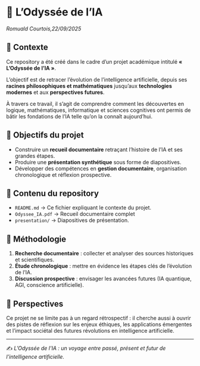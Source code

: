 # 🌌 L’Odyssée de l’IA
_Romuald Courtois,22/09/2025_

## 📖 Contexte

Ce repository a été créé dans le cadre d’un projet académique intitulé **« L’Odyssée de l’IA »**. 

L’objectif est de retracer l’évolution de l’intelligence artificielle, depuis ses **racines philosophiques et mathématiques** jusqu’aux **technologies modernes** et aux **perspectives futures**.  

À travers ce travail, il s’agit de comprendre comment les découvertes en logique, mathématiques, informatique et sciences cognitives ont permis de bâtir les fondations de l’IA telle qu’on la connaît aujourd’hui.  

## 🎯 Objectifs du projet

- Construire un **recueil documentaire** retraçant l’histoire de l’IA et ses grandes étapes.  
- Produire une **présentation synthétique** sous forme de diapositives.  
- Développer des compétences en **gestion documentaire**, organisation chronologique et réflexion prospective.  

## 📂 Contenu du repository

- `README.md` → Ce fichier expliquant le contexte du projet.
- `Odyssee_IA.pdf` → Recueil documentaire complet   
- `presentation/` → Diapositives de présentation.  

## 🧭 Méthodologie

1. **Recherche documentaire** : collecter et analyser des sources historiques et scientifiques.  
2. **Étude chronologique** : mettre en évidence les étapes clés de l’évolution de l’IA.  
3. **Discussion prospective** : envisager les avancées futures (IA quantique, AGI, conscience artificielle).  

## 🚀 Perspectives

Ce projet ne se limite pas à un regard rétrospectif : il cherche aussi à ouvrir des pistes de réflexion sur les enjeux éthiques, les applications émergentes et l’impact sociétal des futures révolutions en intelligence artificielle.  

---

✍️ *L’Odyssée de l’IA : un voyage entre passé, présent et futur de l’intelligence artificielle.*  
